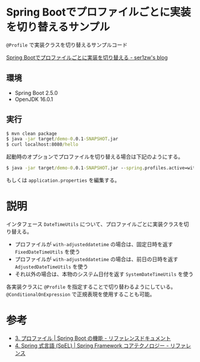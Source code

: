 # Spring Bootでプロファイルごとに実装を切り替えるサンプル

`@Profile` で実装クラスを切り替えるサンプルコード

[Spring Bootでプロファイルごとに実装を切り替える - ser1zw's blog](https://ser1zw.hatenablog.com/entry/2021/06/06/123537)


## 環境
- Spring Boot 2.5.0
- OpenJDK 16.0.1

## 実行

```cmd
$ mvn clean package
$ java -jar target/demo-0.0.1-SNAPSHOT.jar
$ curl localhost:8080/hello
```

起動時のオプションでプロファイルを切り替える場合は下記のようにする。

```cmd
$ java -jar target/demo-0.0.1-SNAPSHOT.jar --spring.profiles.active=with-fixeddatetime
```

もしくは `application.properties` を編集する。

# 説明

インタフェース `DateTimeUtils` について、プロファイルごとに実装クラスを切り替える。

- プロファイルが `with-adjusteddatetime` の場合は、固定日時を返す `FixedDateTimeUtils` を使う
- プロファイルが `with-adjusteddatetime` の場合は、前日の日時を返す `AdjustedDateTimeUtils` を使う
- それ以外の場合は、本物のシステム日付を返す `SystemDateTimeUtils` を使う

各実装クラスに `@Profile` を指定することで切り替わるようにしている。
`@ConditionalOnExpression` で正規表現を使用することも可能。

# 参考
- [3. プロファイル | Spring Boot の機能 - リファレンスドキュメント](https://spring.pleiades.io/spring-boot/docs/current/reference/html/features.html#features.profiles)
- [4. Spring 式言語 (SpEL) | Spring Framework コアテクノロジー - リファレンス](https://spring.pleiades.io/spring-framework/docs/current/reference/html/core.html#expressions)

